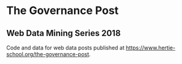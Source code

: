 # The Governance Post 
## Web Data Mining Series 2018

Code and data for web data posts published at https://www.hertie-school.org/the-governance-post.

